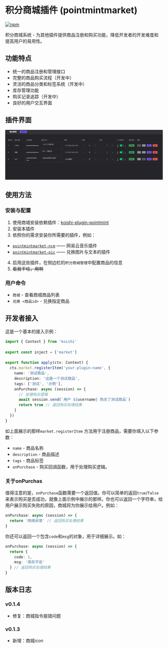 # 积分商城插件 (pointmintmarket)

[![npm](https://img.shields.io/npm/v/koishi-plugin-pointmintmarket?style=flat-square)](https://www.npmjs.com/package/koishi-plugin-pointmintmarket)

积分商城系统 - 为其他插件提供商品注册和购买功能，降低开发者的开发难度和提高用户的易用性。

## 功能特点

- 统一的商品注册和管理接口
- 完整的商品购买流程（开发中）
- 灵活的商品分类和标签系统（开发中）
- 库存管理功能
- 购买记录追踪（开发中）
- 良好的用户交互界面

## 插件界面
![image](./img/index.png)

## 使用方法

### 安装与配置
1. 使用商城安装依赖插件：[koishi-plugin-pointmint](currentColor)
2. 安装本插件
3. 依照你的需求安装你所需要的插件，例如：
  - [`pointmintmarket-ncm`](https://github.com/DMB-codegang/koishi-plugin-PointmintMarket-ncm) —— 网易云音乐插件
  - [`pointmintmarket-pic`](https://github.com/DMB-codegang/Koishi-Plugin-PointmintMarket-Pic) —— 兑换图片与文本的插件
4. 启用这些插件，在侧边栏的`积分商城管理`中配置商品的信息
5. ~~看我干啥，用啊~~

### 用户命令

- `商城` - 查看商城商品列表
- `兑换 <商品id>` - 兑换指定商品

## 开发者接入

这是一个基本的接入示例：

```typescript
import { Context } from 'koishi'

export const inject = ['market']

export function apply(ctx: Context) {
  ctx.market.registerItem('your-plugin-name', {
    name: '测试商品',
    description: '这是一个测试商品',
    tags: ['测试', '示例'],
    onPurchase: async (session) => {
      // 处理购买逻辑
      await session.send(`用户 ${username} 购买了测试商品`)
      return true // 返回购买处理结果
    }
  })
}
```

如上面展示的那样`market.registerItem` 方法用于注册商品，需要你填入以下参数：
- `name` - 商品名称
- `description` - 商品描述
- `tags` - 商品标签
- `onPurchase` - 购买回调函数，用于处理购买逻辑。

### 关于onPurchas
值得注意的是，`onPurchase`函数需要一个返回值。你可以简单的返回`true`/`false`来表示购买是否成功，就像上面示例中展示的那样。你也可以返回一个字符串，给用户展示购买失败的原因，商城将为你展示给用户。例如：
```typescript
onPurchase: async (session) => {
  return '网络异常' // 返回购买处理结果
}
```
你还可以返回一个包含`code`和`msg`的对象，用于详细展示。如：
```typescript
onPurchase: async (session) => {
  return {
    code: 1,
    msg: '库存不足'
  } // 返回购买处理结果
}
```

## 版本日志
### v0.1.4
- 修复：商城指令报错问题
### v0.1.3
- 新增：商城icon
